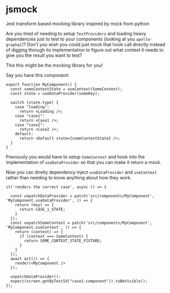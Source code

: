 # jsmock

Jest transform based mocking library inspired by mock from python


Are you tired of needing to setup `TestProviders` and loading heavy dependencies just to test to your components (looking at you `apollo-graphql`)?
Don't you wish you could just mock that hook call directly instead of digging through its implementation to figure out what context it needs to give you the result you want to test?

This this might be the mocking library for you!


Say you have this component:
```
export function MyComponent() {
  const someContextState = useContext(SomeContext);
  const state = useDataProvider(someKey);

  switch (state.type) {
    case "loading":
      return <Loading />;
    case "case1":
      return <Case1 />;
    case "case2":
      return <Case2 />;
    default:
      return <Default state={someContextState} />;
  }
}
```

Previously you would have to setup `SomeContext` and hook into the implementation of `useDataProvider` so that you can make it return a mock.

Now you can diretly dependency inject `useDataProvider` and `useContext` rather than needing to know anything about how they work.

```
it('renders the correct case', async () => {
  
  const unpatchDataProvider = patch('src/components/MyComponent', 'MyComponent.useDataProvider', () => {
    return (key) => {
      return CASE_1_STATE;
    }
  });
  const unpatchSomeContext = patch('src/components/MyComponent', 'MyComponent.useContext', () => {
    return (context) => {
      if (context === SomeContext) {
        return SOME_CONTEXT_STATE_FIXTURE;
      }
    }
  });
  await act(() => {
    render(<MyComponent />
  });
  
  unpatchDataProvider();
  expect(screen.getByTestId("case1-component")).toBeVisible();
});


```

